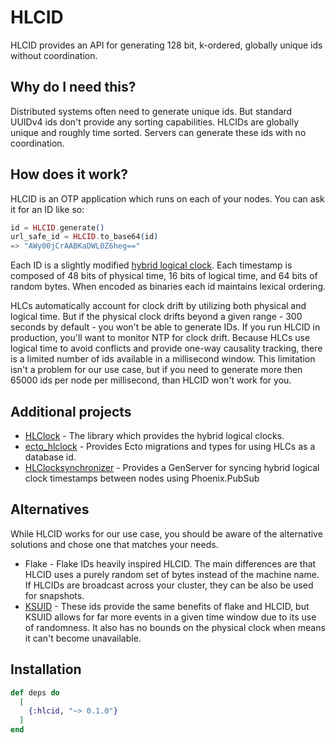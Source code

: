 # HLCID

HLCID provides an API for generating 128 bit, k-ordered, globally unique ids without coordination.

## Why do I need this?

Distributed systems often need to generate unique ids. But standard UUIDv4 ids don't provide any sorting capabilities. HLCIDs are globally unique and roughly time sorted. Servers can generate these ids with no coordination.

## How does it work?

HLCID is an OTP application which runs on each of your nodes. You can ask it for an ID like so:

```elixir
id = HLCID.generate()
url_safe_id = HLCID.to_base64(id)
=> "AWy00jCrAABKaDWL0Z6heg=="
```

Each ID is a slightly modified [hybrid logical clock](https://cse.buffalo.edu/tech-reports/2014-04.pdf). Each timestamp is composed of 48 bits of physical time, 16 bits of logical time, and 64 bits of random bytes. When encoded as binaries each id maintains lexical ordering.

HLCs automatically account for clock drift by utilizing both physical and logical time. But if the physical clock drifts beyond a given range - 300 seconds by default - you won't be able to generate IDs. If you run HLCID in production, you'll want to monitor NTP for clock drift. Because HLCs use logical time to avoid conflicts and provide one-way causality tracking, there is a limited number of ids available in a millisecond window. This limitation isn't a problem for our use case, but if you need to generate more then 65000 ids per node per millisecond, than HLCID won't work for you.

## Additional projects

* [HLClock](https://github.com/toniqsystems/hlclock) - The library which provides the hybrid logical clocks.
* [ecto_hlclock](https://github.com/toniqsystems/ecto_hlclock) - Provides Ecto migrations and types for using HLCs as a database id.
* [HLClocksynchronizer](https://github.com/SimpleBet/hlclock_synchronizer) - Provides a GenServer for syncing hybrid logical clock timestamps between nodes using Phoenix.PubSub

## Alternatives

While HLCID works for our use case, you should be aware of the alternative solutions and chose one that matches your needs.

* Flake - Flake IDs heavily inspired HLCID. The main differences are that HLCID uses a purely random set of bytes instead of the machine name. If HLCIDs are broadcast across your cluster, they can be also be used for snapshots.
* [KSUID](https://github.com/segmentio/ksuid) - These ids provide the same benefits of flake and HLCID, but KSUID allows for far more events in a given time window due to its use of randomness. It also has no bounds on the physical clock when means it can't become unavailable.

## Installation

```elixir
def deps do
  [
    {:hlcid, "~> 0.1.0"}
  ]
end
```
